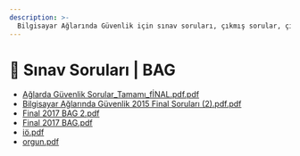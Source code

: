```yaml
---
description: >-
  Bilgisayar Ağlarında Güvenlik için sınav soruları, çıkmış sorular, çıkmışlar veya önceki senelerde çıkan sorular
---
```


# 📃 Sınav Soruları \| BAG

<!--YPackage.YGitbookIntegration-tarafından-otomatik-oluşturulmuştur-->

- [Ağlarda Güvenlik Sorular_Tamamı_fİNAL.pdf.pdf](A%C4%9Flarda%20G%C3%BCvenlik%20Sorular_Tamam%C4%B1_f%C4%B0NAL.pdf.pdf)
- [Bilgisayar Ağlarında Güvenlik 2015 Final Soruları (2).pdf.pdf](Bilgisayar%20A%C4%9Flar%C4%B1nda%20G%C3%BCvenlik%202015%20Final%20Sorular%C4%B1%20%282%29.pdf.pdf)
- [Final 2017 BAG 2.pdf](Final%202017%20BAG%202.pdf)
- [Final 2017 BAG.pdf](Final%202017%20BAG.pdf)
- [iö.pdf](i%C3%B6.pdf)
- [orgun.pdf](orgun.pdf)

<!--YPackage.YGitbookIntegration-tarafından-otomatik-oluşturulmuştur-->

